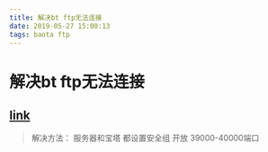 ```yaml
---
title: 解决bt ftp无法连接
date: 2019-05-27 15:00:13
tags: baota ftp 
---
```


# 解决bt ftp无法连接
## [link](https://blog.quietguoguo.com/2951.html)

> 解决方法：
> 服务器和宝塔 都设置安全组 开放 39000-40000端口